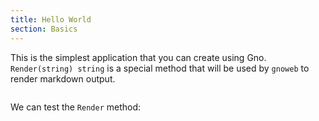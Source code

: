 ```yaml
---
title: Hello World
section: Basics
---
```


This is the simplest application that you can create using Gno. `Render(string) string` is a special method that will be
used by `gnoweb` to render markdown output.

```go file=./hello.gno
```

We can test the `Render` method:

```go file=./hello_test.gno depends_on_file=./hello.gno
```
